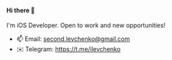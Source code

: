 #### Hi there 👋

I'm iOS Developer. 
Open to work and new opportunities!

- 📫 Email: second.levchenko@gmail.com
- ✉️ Telegram: https://t.me/ilevchenko
